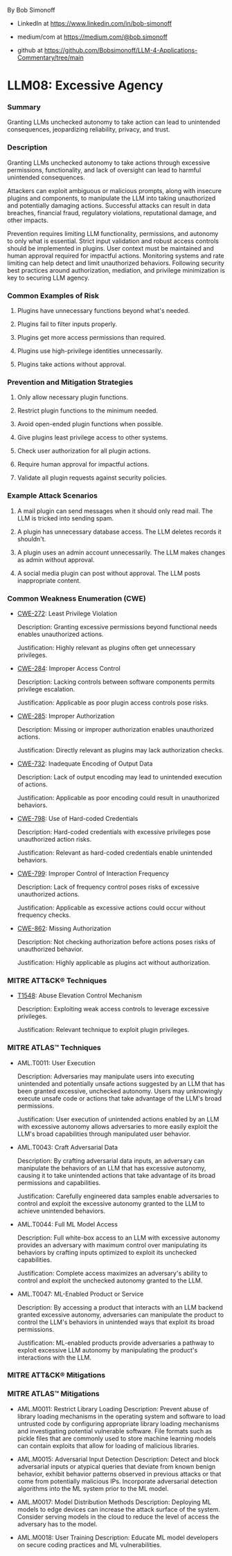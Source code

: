 By Bob Simonoff

- LinkedIn at https://www.linkedin.com/in/bob-simonoff

- medium/com at https://medium.com/@bob.simonoff

- github at https://github.com/Bobsimonoff/LLM-4-Applications-Commentary/tree/main


# LLM08: Excessive Agency

### Summary
Granting LLMs unchecked autonomy to take action can lead to unintended consequences, jeopardizing reliability, privacy, and trust.

### Description

Granting LLMs unchecked autonomy to take actions through excessive permissions, functionality, and lack of oversight can lead to harmful unintended consequences. 

Attackers can exploit ambiguous or malicious prompts, along with insecure plugins and components, to manipulate the LLM into taking unauthorized and potentially damaging actions. Successful attacks can result in data breaches, financial fraud, regulatory violations, reputational damage, and other impacts.

Prevention requires limiting LLM functionality, permissions, and autonomy to only what is essential. Strict input validation and robust access controls should be implemented in plugins. User context must be maintained and human approval required for impactful actions. Monitoring systems and rate limiting can help detect and limit unauthorized behaviors. Following security best practices around authorization, mediation, and privilege minimization is key to securing LLM agency.

### Common Examples of Risk

1. Plugins have unnecessary functions beyond what's needed. 

2. Plugins fail to filter inputs properly.

3. Plugins get more access permissions than required.

4. Plugins use high-privilege identities unnecessarily. 

5. Plugins take actions without approval.

### Prevention and Mitigation Strategies

1. Only allow necessary plugin functions.

2. Restrict plugin functions to the minimum needed. 

3. Avoid open-ended plugin functions when possible.

4. Give plugins least privilege access to other systems.

5. Check user authorization for all plugin actions. 

6. Require human approval for impactful actions.

7. Validate all plugin requests against security policies.

### Example Attack Scenarios

1. A mail plugin can send messages when it should only read mail. The LLM is tricked into sending spam.

2. A plugin has unnecessary database access. The LLM deletes records it shouldn't. 

3. A plugin uses an admin account unnecessarily. The LLM makes changes as admin without approval.

4. A social media plugin can post without approval. The LLM posts inappropriate content.


### Common Weakness Enumeration (CWE)

- [CWE-272](https://cwe.mitre.org/data/definitions/272.html): Least Privilege Violation

  Description: Granting excessive permissions beyond functional needs enables unauthorized actions.

  Justification: Highly relevant as plugins often get unnecessary privileges. 

- [CWE-284](https://cwe.mitre.org/data/definitions/284.html): Improper Access Control

  Description: Lacking controls between software components permits privilege escalation.

  Justification: Applicable as poor plugin access controls pose risks.

- [CWE-285](https://cwe.mitre.org/data/definitions/285.html): Improper Authorization

  Description: Missing or improper authorization enables unauthorized actions.

  Justification: Directly relevant as plugins may lack authorization checks.


- [CWE-732](https://cwe.mitre.org/data/definitions/732.html): Inadequate Encoding of Output Data

  Description: Lack of output encoding may lead to unintended execution of actions.

  Justification: Applicable as poor encoding could result in unauthorized behaviors.

- [CWE-798](https://cwe.mitre.org/data/definitions/798.html): Use of Hard-coded Credentials

  Description: Hard-coded credentials with excessive privileges pose unauthorized action risks.

  Justification: Relevant as hard-coded credentials enable unintended behaviors.

- [CWE-799](https://cwe.mitre.org/data/definitions/799.html): Improper Control of Interaction Frequency

  Description: Lack of frequency control poses risks of excessive unauthorized actions.

  Justification: Applicable as excessive actions could occur without frequency checks.

- [CWE-862](https://cwe.mitre.org/data/definitions/862.html): Missing Authorization

  Description: Not checking authorization before actions poses risks of unauthorized behavior.

  Justification: Highly applicable as plugins act without authorization.


### MITRE ATT&CK® Techniques

- [T1548](https://attack.mitre.org/techniques/T1548/): Abuse Elevation Control Mechanism

  Description: Exploiting weak access controls to leverage excessive privileges.

  Justification: Relevant technique to exploit plugin privileges.


### MITRE ATLAS™ Techniques

- AML.T0011: User Execution

  Description: Adversaries may manipulate users into executing unintended and potentially unsafe actions suggested by an LLM that has been granted excessive, unchecked autonomy. Users may unknowingly execute unsafe code or actions that take advantage of the LLM's broad permissions.

  Justification: User execution of unintended actions enabled by an LLM with excessive autonomy allows adversaries to more easily exploit the LLM's broad capabilities through manipulated user behavior.

- AML.T0043: Craft Adversarial Data

  Description: By crafting adversarial data inputs, an adversary can manipulate the behaviors of an LLM that has excessive autonomy, causing it to take unintended actions that take advantage of its broad permissions and capabilities.

  Justification: Carefully engineered data samples enable adversaries to control and exploit the excessive autonomy granted to the LLM to achieve unintended behaviors.

- AML.T0044: Full ML Model Access

  Description: Full white-box access to an LLM with excessive autonomy provides an adversary with maximum control over manipulating its behaviors by crafting inputs optimized to exploit its unchecked capabilities.

  Justification: Complete access maximizes an adversary's ability to control and exploit the unchecked autonomy granted to the LLM.

- AML.T0047: ML-Enabled Product or Service

  Description: By accessing a product that interacts with an LLM backend granted excessive autonomy, adversaries can manipulate the product to control the LLM's behaviors in unintended ways that exploit its broad permissions.
  
  Justification: ML-enabled products provide adversaries a pathway to exploit excessive LLM autonomy by manipulating the product's interactions with the LLM.


### MITRE ATT&CK® Mitigations 



### MITRE ATLAS™ Mitigations

- AML.M0011: Restrict Library Loading
  Description: Prevent abuse of library loading mechanisms in the operating system and software to load untrusted code by configuring appropriate library loading mechanisms and investigating potential vulnerable software. File formats such as pickle files that are commonly used to store machine learning models can contain exploits that allow for loading of malicious libraries.

- AML.M0015: Adversarial Input Detection
  Description: Detect and block adversarial inputs or atypical queries that deviate from known benign behavior, exhibit behavior patterns observed in previous attacks or that come from potentially malicious IPs. Incorporate adversarial detection algorithms into the ML system prior to the ML model.

- AML.M0017: Model Distribution Methods
  Description: Deploying ML models to edge devices can increase the attack surface of the system. Consider serving models in the cloud to reduce the level of access the adversary has to the model. 

- AML.M0018: User Training
  Description: Educate ML model developers on secure coding practices and ML vulnerabilities.
